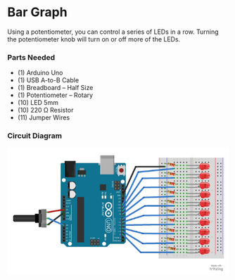 # Bar Graph
Using a potentiometer, you can control a series of LEDs in a row.  Turning the potentiometer knob will turn on or off more of the LEDs.

### Parts Needed

- (1) Arduino Uno
- (1) USB A-to-B Cable
- (1) Breadboard – Half Size
- (1) Potentiometer – Rotary
- (10) LED 5mm
- (10) 220 Ω Resistor
- (11) Jumper Wires

### Circuit Diagram

<img src="bar-g.jpg"/>